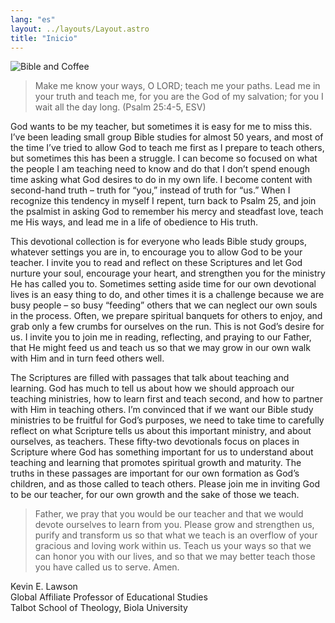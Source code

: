 ```yaml
---
lang: "es"
layout: ../layouts/Layout.astro
title: "Inicio"
---
```


![Bible and Coffee](/bible_and_coffee.jpg)

> Make me know your ways, O LORD;
> teach me your paths.
> Lead me in your truth and teach me,
> for you are the God of my salvation;
> for you I wait all the day long. (Psalm 25:4-5, ESV)

God wants to be my teacher, but sometimes it is easy for me to miss this. I’ve been leading small group Bible studies for almost 50 years, and most of the time I’ve tried to allow God to teach me first as I prepare to teach others, but sometimes this has been a struggle. I can become so focused on what the people I am teaching need to know and do that I don’t spend enough time asking what God desires to do in my own life. I become content with second-hand truth – truth for “you,” instead of truth for “us.” When I recognize this tendency in myself I repent, turn back to Psalm 25, and join the psalmist in asking God to remember his mercy and steadfast love, teach me His ways, and lead me in a life of obedience to His truth.

This devotional collection is for everyone who leads Bible study groups, whatever settings you are in, to encourage you to allow God to be your teacher. I invite you to read and reflect on these Scriptures and let God nurture your soul, encourage your heart, and strengthen you for the ministry He has called you to. Sometimes setting aside time for our own devotional lives is an easy thing to do, and other times it is a challenge because we are busy people – so busy “feeding” others that we can neglect our own souls in the process. Often, we prepare spiritual banquets for others to enjoy, and grab only a few crumbs for ourselves on the run. This is not God’s desire for us. I invite you to join me in reading, reflecting, and praying to our Father, that He might feed us and teach us so that we may grow in our own walk with Him and in turn feed others well.

The Scriptures are filled with passages that talk about teaching and learning. God has much to tell us about how we should approach our teaching ministries, how to learn first and teach second, and how to partner with Him in teaching others. I’m convinced that if we want our Bible study ministries to be fruitful for God’s purposes, we need to take time to carefully reflect on what Scripture tells us about this important ministry, and about ourselves, as teachers.
These fifty-two devotionals focus on places in Scripture where God has something important for us to understand about teaching and learning that promotes spiritual growth and maturity. The truths in these passages are important for our own formation as God’s children, and as those called to teach others. Please join me in inviting God to be our teacher, for our own growth and the sake of those we teach.

> Father, we pray that you would be our teacher and that we would devote ourselves to learn from you. Please grow and strengthen us, purify and transform us so that what we teach is an overflow of your gracious and loving work within us. Teach us your ways so that we can honor you with our lives, and so that we may better teach those you have called us to serve. Amen.

Kevin E. Lawson\
Global Affiliate Professor of Educational Studies\
Talbot School of Theology, Biola University
